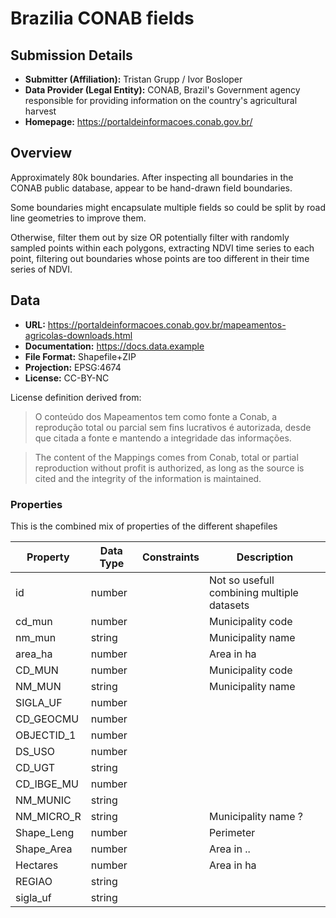 # Brazilia CONAB fields

## Submission Details

- **Submitter (Affiliation):** Tristan Grupp / Ivor Bosloper
- **Data Provider (Legal Entity):** CONAB, Brazil's Government agency responsible for providing information on the country's agricultural harvest
- **Homepage:** https://portaldeinformacoes.conab.gov.br/

## Overview

Approximately 80k boundaries. After inspecting all boundaries in the CONAB public database, appear to be hand-drawn field boundaries.

Some boundaries might encapsulate multiple fields so could be split by road line geometries to improve them.

Otherwise, filter them out by size OR potentially filter with randomly sampled points within each polygons, extracting NDVI time series to each point, filtering out boundaries whose points are too different in their time series of NDVI.

## Data

- **URL:** https://portaldeinformacoes.conab.gov.br/mapeamentos-agricolas-downloads.html
- **Documentation:** https://docs.data.example
- **File Format:** Shapefile+ZIP
- **Projection:** EPSG:4674
- **License:** CC-BY-NC

License definition derived from:

> O conteúdo dos Mapeamentos tem como fonte a Conab, a reprodução total ou parcial sem fins lucrativos é autorizada, desde que citada a fonte e mantendo a integridade das informações.

> The content of the Mappings comes from Conab, total or partial reproduction without profit is authorized, as long as the source is cited and the integrity of the information is maintained.

### Properties

This is the combined mix of properties of the different shapefiles

| Property   | Data Type | Constraints | Description                                |
|------------|-----------|------------|--------------------------------------------|
| id         | number    |            | Not so usefull combining multiple datasets |
| cd_mun     | number    |            | Municipality code                          |
| nm_mun     | string    |            | Municipality name                          |
| area_ha    | number    |            | Area in ha                                 |
| CD_MUN     | number    |            | Municipality code                          |
| NM_MUN     | string    |            | Municipality name                          |
| SIGLA_UF   | number    |            |                                            |
| CD_GEOCMU  | number    |            |                                            |
| OBJECTID_1 | number    |            |                                            |
| DS_USO     | number    |            |                                            |
| CD_UGT     | string    |            |                                            |
| CD_IBGE_MU | number    |            |                                            |
| NM_MUNIC   | string    |            |                                            |
| NM_MICRO_R | string    |            | Municipality name ?                        |
| Shape_Leng | number    |            | Perimeter                                  |
| Shape_Area | number    |            | Area in ..                                 |
| Hectares   | number    |            | Area in ha                                 |
| REGIAO     | string    |            |                                            |
| sigla_uf   | string    |            |                                            |

